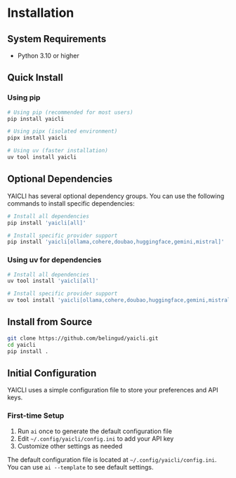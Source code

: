 # Installation

## System Requirements

- Python 3.10 or higher

## Quick Install

### Using pip

```bash
# Using pip (recommended for most users)
pip install yaicli

# Using pipx (isolated environment)
pipx install yaicli

# Using uv (faster installation)
uv tool install yaicli
```

## Optional Dependencies

YAICLI has several optional dependency groups. You can use the following commands to install specific dependencies:

```bash
# Install all dependencies
pip install 'yaicli[all]'

# Install specific provider support
pip install 'yaicli[ollama,cohere,doubao,huggingface,gemini,mistral]'
```

### Using uv for dependencies

```bash
# Install all dependencies
uv tool install 'yaicli[all]'

# Install specific provider support
uv tool install 'yaicli[ollama,cohere,doubao,huggingface,gemini,mistral]'
```

## Install from Source

```bash
git clone https://github.com/belingud/yaicli.git
cd yaicli
pip install .
```

## Initial Configuration

YAICLI uses a simple configuration file to store your preferences and API keys.

### First-time Setup

1. Run `ai` once to generate the default configuration file
2. Edit `~/.config/yaicli/config.ini` to add your API key
3. Customize other settings as needed

The default configuration file is located at `~/.config/yaicli/config.ini`. You can use `ai --template` to see default settings. 